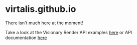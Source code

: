 # virtalis.github.io
There isn't much here at the moment!

Take a look at the Visionary Render API examples [here](https://github.com/virtalis) or API documentation [here](https://virtalis.github.io/developer)
